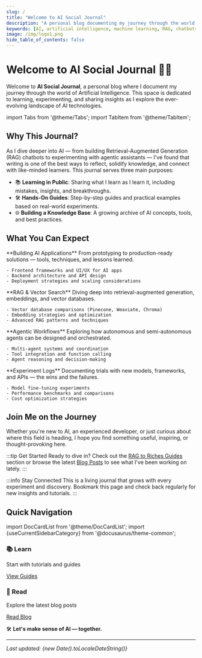 ```yaml
---
slug: /
title: "Welcome to AI Social Journal"
description: "A personal blog documenting my journey through the world of Artificial Intelligence - from RAG chatbots to agentic workflows."
keywords: [AI, artificial intelligence, machine learning, RAG, chatbots, agentic workflows, tutorials]
image: /img/logo1.png
hide_table_of_contents: false
---
```


# Welcome to AI Social Journal 🧠💬

Welcome to **AI Social Journal**, a personal blog where I document my journey through the world of Artificial Intelligence. This space is dedicated to learning, experimenting, and sharing insights as I explore the ever-evolving landscape of AI technologies.

import Tabs from '@theme/Tabs';
import TabItem from '@theme/TabItem';

## Why This Journal?

As I dive deeper into AI — from building Retrieval-Augmented Generation (RAG) chatbots to experimenting with agentic assistants — I've found that writing is one of the best ways to reflect, solidify knowledge, and connect with like-minded learners. This journal serves three main purposes:

- 📚 **Learning in Public**: Sharing what I learn as I learn it, including mistakes, insights, and breakthroughs.
- 🛠️ **Hands-On Guides**: Step-by-step guides and practical examples based on real-world experiments.
- 🌐 **Building a Knowledge Base**: A growing archive of AI concepts, tools, and best practices.

## What You Can Expect

<Tabs>
  <TabItem value="applications" label="🧩 AI Applications" default>
    **Building AI Applications**  
    From prototyping to production-ready solutions — tools, techniques, and lessons learned.
    
    - Frontend frameworks and UI/UX for AI apps
    - Backend architecture and API design
    - Deployment strategies and scaling considerations
  </TabItem>
  
  <TabItem value="rag" label="🗂️ RAG & Vector Search">
    **RAG & Vector Search**  
    Diving deep into retrieval-augmented generation, embeddings, and vector databases.
    
    - Vector database comparisons (Pinecone, Weaviate, Chroma)
    - Embedding strategies and optimization
    - Advanced RAG patterns and techniques
  </TabItem>
  
  <TabItem value="agents" label="🤖 Agentic Workflows">
    **Agentic Workflows**  
    Exploring how autonomous and semi-autonomous agents can be designed and orchestrated.
    
    - Multi-agent systems and coordination
    - Tool integration and function calling
    - Agent reasoning and decision-making
  </TabItem>
  
  <TabItem value="experiments" label="🧪 Experiments">
    **Experiment Logs**  
    Documenting trials with new models, frameworks, and APIs — the wins and the failures.
    
    - Model fine-tuning experiments
    - Performance benchmarks and comparisons
    - Cost optimization strategies
  </TabItem>
</Tabs>

## Join Me on the Journey

Whether you're new to AI, an experienced developer, or just curious about where this field is heading, I hope you find something useful, inspiring, or thought-provoking here.

:::tip Get Started
Ready to dive in? Check out the [RAG to Riches Guides](/rag-to-riches/2025-05-21-rag-access-llms) section or browse the latest [Blog Posts](/blog) to see what I've been working on lately.
:::

:::info Stay Connected
This is a living journal that grows with every experiment and discovery. Bookmark this page and check back regularly for new insights and tutorials.
:::

## Quick Navigation

import DocCardList from '@theme/DocCardList';
import {useCurrentSidebarCategory} from '@docusaurus/theme-common';

<div className="row">
  <div className="col col--6">
    <div className="card">
      <div className="card__header">
        <h3>📚 Learn</h3>
      </div>
      <div className="card__body">
        <p>Start with tutorials and guides</p>
        <a href="/rag-to-riches/2025-05-21-rag-access-llms" className="button button--primary">View Guides</a>
      </div>
    </div>
  </div>
  <div className="col col--6">
    <div className="card">
      <div className="card__header">
        <h3>📝 Read</h3>
      </div>
      <div className="card__body">
        <p>Explore the latest blog posts</p>
        <a href="/blog" className="button button--primary">Read Blog</a>
      </div>
    </div>
  </div>
</div>

🛠️ **Let's make sense of AI — together.**

---

*Last updated: {new Date().toLocaleDateString()}*
